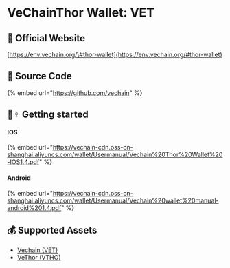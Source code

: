 # VeChainThor Wallet: VET

## 🚀 Official Website

[https://env.vechain.org/\#thor-wallet](https://env.vechain.org/#thor-wallet)

## 📑 Source Code

{% embed url="https://github.com/vechain" %}

## 🧙♀ Getting started

#### IOS

{% embed url="https://vechain-cdn.oss-cn-shanghai.aliyuncs.com/wallet/Usermanual/Vechain%20Thor%20Wallet%20-IOS1.4.pdf" %}

#### Android

{% embed url="https://vechain-cdn.oss-cn-shanghai.aliyuncs.com/wallet/Usermanual/Vechain%20wallet%20manual-android%201.4.pdf" %}

## 💰 Supported Assets

* [Vechain \(VET\)](../../coins/overview-vet/)
* [VeThor \(VTHO\)](../../coins/overview-vet/)

